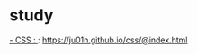 # study
[- CSS : ](https://img.shields.io/badge/CSS-239120?&style=for-the-badge&logo=css3&logoColor=white) : https://ju01n.github.io/css/@index.html
